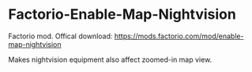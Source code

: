 # Factorio-Enable-Map-Nightvision

Factorio mod. Offical download: https://mods.factorio.com/mod/enable-map-nightvision

Makes nightvision equipment also affect zoomed-in map view.